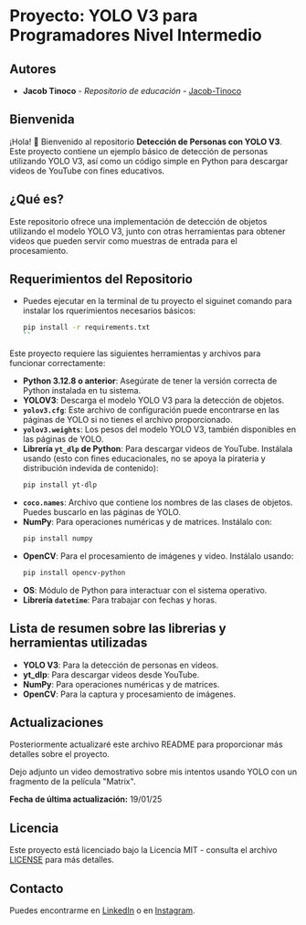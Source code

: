 # Proyecto: YOLO V3 para Programadores Nivel Intermedio
## Autores

- **Jacob Tinoco** - *Repositorio de educación* - [Jacob-Tinoco](https://github.com/Jacob-Tinoco)

## Bienvenida
¡Hola! 👋 Bienvenido al repositorio **Detección de Personas con YOLO V3**. Este proyecto contiene un ejemplo básico de detección de personas utilizando YOLO V3, así como un código simple en Python para descargar videos de YouTube con fines educativos.

## ¿Qué es?
Este repositorio ofrece una implementación de detección de objetos utilizando el modelo YOLO V3, junto con otras herramientas para obtener videos que pueden servir como muestras de entrada para el procesamiento.

## Requerimientos del Repositorio
- Puedes ejecutar en la terminal de tu proyecto el siguinet comando para instalar los rquerimientos necesarios básicos:
    ```bash
    pip install -r requirements.txt
    ``
Este proyecto requiere las siguientes herramientas y archivos para funcionar correctamente:

- **Python 3.12.8 o anterior**: Asegúrate de tener la versión correcta de Python instalada en tu sistema.
- **YOLOV3**: Descarga el modelo YOLO V3 para la detección de objetos.
- **`yolov3.cfg`**: Este archivo de configuración puede encontrarse en las páginas de YOLO si no tienes el archivo proporcionado.
- **`yolov3.weights`**: Los pesos del modelo YOLO V3, también disponibles en las páginas de YOLO.
- **Librería `yt_dlp` de Python**: Para descargar videos de YouTube. Instálala usando (esto con fines educacionales, no se apoya la pirateria y distribución indevida de contenido):
    ```bash
    pip install yt-dlp
    ```
- **`coco.names`**: Archivo que contiene los nombres de las clases de objetos. Puedes buscarlo en las páginas de YOLO.
- **NumPy**: Para operaciones numéricas y de matrices. Instálalo con:
    ```bash
    pip install numpy
    ```
- **OpenCV**: Para el procesamiento de imágenes y video. Instálalo usando:
    ```bash
    pip install opencv-python
    ```
- **OS**: Módulo de Python para interactuar con el sistema operativo.
- **Librería `datetime`**: Para trabajar con fechas y horas.

## Lista de resumen sobre las librerias y herramientas utilizadas
- **YOLO V3**: Para la detección de personas en videos.
- **yt_dlp**: Para descargar videos desde YouTube.
- **NumPy**: Para operaciones numéricas y de matrices.
- **OpenCV**: Para la captura y procesamiento de imágenes.

## Actualizaciones
Posteriormente actualizaré este archivo README para proporcionar más detalles sobre el proyecto.

Dejo adjunto un video demostrativo sobre mis intentos usando YOLO con un fragmento de la película "Matrix".

**Fecha de última actualización:** 19/01/25

## Licencia
Este proyecto está licenciado bajo la Licencia MIT - consulta el archivo [LICENSE](LICENSE) para más detalles.

## Contacto
Puedes encontrarme en [LinkedIn](https://www.linkedin.com/in/jacob-t-329675258/) o en [Instagram](https://www.instagram.com/jknc.0/).
